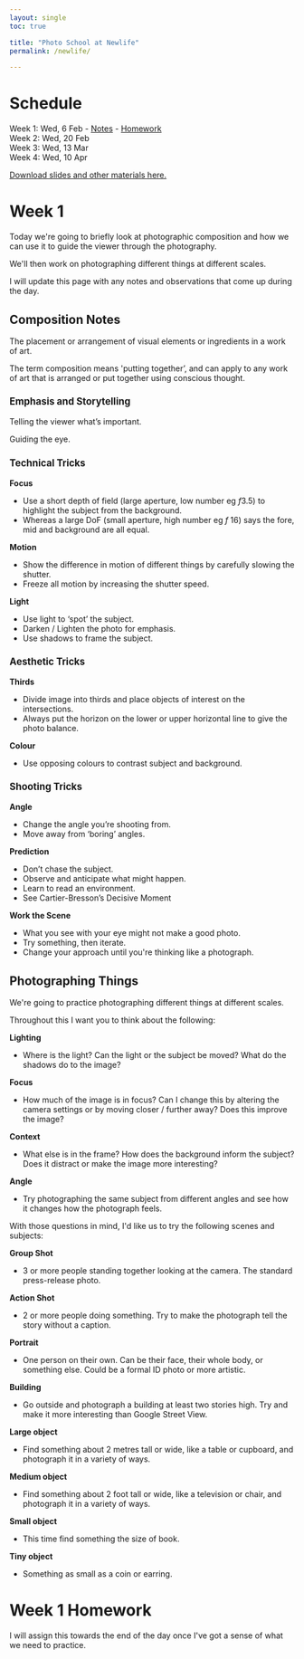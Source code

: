 ```yaml
---
layout: single
toc: true

title: "Photo School at Newlife"
permalink: /newlife/

---
```


<style>h3{ font-size: 1.2em;} h2{font-size: 1.5em;}</style>

# Schedule

Week 1: Wed, 6 Feb - [Notes](#week-1) - [Homework](#week-1-homework)  
Week 2: Wed, 20 Feb    
Week 3: Wed, 13 Mar    
Week 4: Wed, 10 Apr    

[Download slides and other materials here.](https://www.dropbox.com/sh/88ts51jix1pkd02/AAB1U2nnIcWRz9Nqb_uJOPWxa?dl=0)

# Week 1

Today we're going to briefly look at photographic composition and how we can use it to guide the viewer through the photography. 

We'll then work on photographing different things at different scales. 

I will update this page with any notes and observations that come up during the day. 

## Composition Notes

The placement or arrangement of visual elements or ingredients in a work of art.

The term composition means 'putting together’, and can apply to any work of art that is arranged or put together using conscious thought.

### Emphasis and Storytelling

Telling the viewer what’s important. 

Guiding the eye.

### Technical Tricks

**Focus**

* Use a short depth of field (large aperture, low number eg *f*3.5) to highlight the subject from the background. 
* Whereas a large DoF (small aperture, high number eg *f* 16) says the fore, mid and background are all equal. 

**Motion**

* Show the difference in motion of different things by carefully slowing the shutter. 
* Freeze all motion by increasing the shutter speed. 

**Light**

* Use light to ‘spot’ the subject.
* Darken / Lighten the photo for emphasis.
* Use shadows to frame the subject.

### Aesthetic Tricks

**Thirds**

- Divide image into thirds and place objects of interest on the intersections.
- Always put the horizon on the lower or upper horizontal line to give the photo balance. 

**Colour**

- Use opposing colours to contrast subject and background.

### Shooting Tricks

**Angle**

* Change the angle you’re shooting from. 
* Move away from ‘boring’ angles.

**Prediction**

* Don’t chase the subject. 
* Observe and anticipate what might happen.
* Learn to read an environment.
* See Cartier-Bresson’s Decisive Moment

**Work the Scene**

* What you see with your eye might not make a good photo. 
* Try something, then iterate. 
* Change your approach until you're thinking like a photograph.

## Photographing Things

We're going to practice photographing different things at different scales. 

Throughout this I want you to think about the following:

**Lighting**

- Where is the light? Can the light or the subject be moved? What do the shadows do to the image? 

**Focus** 

- How much of the image is in focus? Can I change this by altering the camera settings or by moving closer / further away? Does this improve the image? 

**Context**

- What else is in the frame? How does the background inform the subject? Does it distract or make the image more interesting? 

**Angle** 

- Try photographing the same subject from different angles and see how it changes how the photograph feels. 

With those questions in mind, I'd like us to try the following scenes and subjects:

**Group Shot**

- 3 or more people standing together looking at the camera. The standard press-release photo. 

**Action Shot**

- 2 or more people doing something. Try to make the photograph tell the story without a caption. 

**Portrait**

- One person on their own. Can be their face, their whole body, or something else. Could be a formal ID photo or more artistic. 

**Building**

- Go outside and photograph a building at least two stories high. Try and make it more interesting than Google Street View.

**Large object**

- Find something about 2 metres tall or wide, like a table or cupboard, and photograph it in a variety of ways. 

**Medium object**

- Find something about 2 foot tall or wide, like a television or chair, and photograph it in a variety of ways.

**Small object**

- This time find something the size of book. 

**Tiny object**

- Something as small as a coin or earring. 

# Week 1 Homework

I will assign this towards the end of the day once I've got a sense of what we need to practice. 


 




